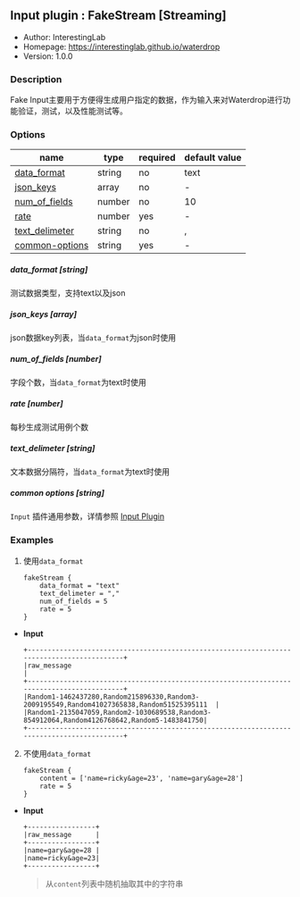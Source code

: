 ## Input plugin : FakeStream [Streaming]

* Author: InterestingLab
* Homepage: https://interestinglab.github.io/waterdrop
* Version: 1.0.0

### Description

Fake Input主要用于方便得生成用户指定的数据，作为输入来对Waterdrop进行功能验证，测试，以及性能测试等。

### Options

| name | type | required | default value |
| --- | --- | --- | --- |
| [data_format](#data_format-string) | string | no | text |
| [json_keys](#json_keys-array) | array | no | - |
| [num_of_fields](#num_of_fields-number) | number | no | 10 |
| [rate](#rate-number) | number | yes | - |
| [text_delimeter](#text_delimeter-string) | string | no | , |
| [common-options](#common-options-string)| string | yes | - |


##### data_format [string]

测试数据类型，支持text以及json

##### json_keys [array]

json数据key列表，当`data_format`为json时使用

##### num_of_fields [number]

字段个数，当`data_format`为text时使用

##### rate [number]

每秒生成测试用例个数

##### text_delimeter [string]

文本数据分隔符，当`data_format`为text时使用

##### common options [string]

`Input` 插件通用参数，详情参照 [Input Plugin](/zh-cn/configuration/input-plugin)


### Examples

1. 使用`data_format`

    ```
    fakeStream {
        data_format = "text"
        text_delimeter = ","
        num_of_fields = 5
        rate = 5
    }
    ```

* **Input**

    ```
    +-------------------------------------------------------------------------------------------+
    |raw_message                                                                                |
    +-------------------------------------------------------------------------------------------+
    |Random1-1462437280,Random215896330,Random3-2009195549,Random41027365838,Random51525395111  |
    |Random1-2135047059,Random2-1030689538,Random3-854912064,Random4126768642,Random5-1483841750|
    +-------------------------------------------------------------------------------------------+
    ```


2. 不使用`data_format`

    ```
    fakeStream {
        content = ['name=ricky&age=23', 'name=gary&age=28']
        rate = 5
    }
    ```

* **Input**

    ```
    +-----------------+
    |raw_message      |
    +-----------------+
    |name=gary&age=28 |
    |name=ricky&age=23|
    +-----------------+
    ```

    > 从`content`列表中随机抽取其中的字符串
